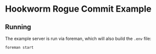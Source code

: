 Hookworm Rogue Commit Example
=============================

## Running

The example server is run via foreman, which will also build the `.env`
file:

``` bash
foreman start
```
